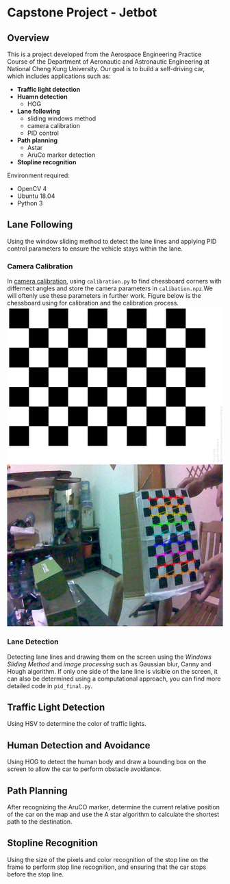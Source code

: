 # Capstone Project - Jetbot

## Overview

This is a project developed from the Aerospace Engineering Practice Course of the Department of Aeronautic and Astronautic Engineering at National Cheng Kung University. Our goal is to build a self-driving car, which includes applications such as:

- **Traffic light detection**
- **Huamn detection**
  - HOG
- **Lane following**
  - sliding windows method
  - camera calibration
  - PID control
- **Path planning**
  - Astar
  - AruCo marker detection
- **Stopline recognition**

Environment required:

- OpenCV 4
- Ubuntu 18.04
- Python 3

## Lane Following

Using the window sliding method to detect the lane lines and applying PID control parameters to ensure the vehicle stays within the lane.

### Camera Calibration

In [camera calibration](https://github.com/Samhuang0727/Capstone-Project/tree/main/project/lane_following/calibration), using `calibration.py` to find chessboard corners with differnect angles and store the camera parameters in `calibation.npz`.We will oftenly use these parameters in further work. Figure below is the chessboard using for calibration and the calibration process.
![chessboard](chessboard.PNG)
![Calibration_process](https://github.com/Samhuang0727/Capstone-Project/blob/main/project/lane_following/calibration/img.jpg)

### Lane Detection
Detecting lane lines and drawing them on the screen using the *Windows Sliding Method* and *image processing* such as Gaussian blur, Canny and Hough algorithm. If only one side of the lane line is visible on the screen, it can also be determined using a computational approach, you can find more detailed code in `pid_final.py`.

## Traffic Light Detection

Using HSV to determine the color of traffic lights.

## Human Detection and Avoidance

Using HOG to detect the human body and draw a bounding box on the screen to allow the car to perform obstacle avoidance.

## Path Planning

After recognizing the AruCO marker, determine the current relative position of the car on the map and use the A star algorithm to calculate the shortest path to the destination.

## Stopline Recognition

Using the size of the pixels and color recognition of the stop line on the frame to perform stop line recognition, and ensuring that the car stops before the stop line.
